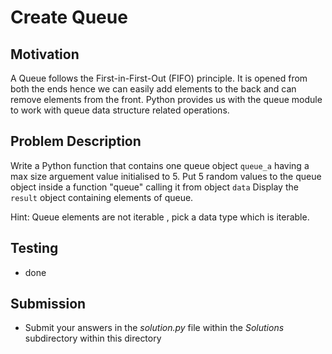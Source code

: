 # Create Queue

## Motivation
A Queue follows the First-in-First-Out (FIFO) principle. It is opened from both the ends hence we can easily add elements to the back and can remove elements from the front. Python provides us with the queue module to work with queue data structure related operations. 

## Problem Description
Write a Python function that contains one queue object `queue_a` having a max size arguement value initialised to 5. 
Put 5 random values to the queue object inside a function "queue" calling it from object `data`
Display the `result` object containing elements of queue.

Hint: Queue elements are not iterable , pick a data type which is iterable. 

## Testing
* done

## Submission
* Submit your answers in the *solution.py* file within the *Solutions* subdirectory within this directory

